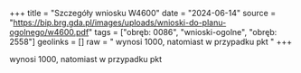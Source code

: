 +++
title = "Szczegóły wniosku W4600"
date = "2024-06-14"
source = "https://bip.brg.gda.pl/images/uploads/wnioski-do-planu-ogolnego/w4600.pdf"
tags = ["obręb: 0086", "wnioski-ogolne", "obręb: 2558"]
geolinks = []
raw = " wynosi 1000, natomiast w przypadku pkt "
+++

 wynosi 1000, natomiast w przypadku pkt 


